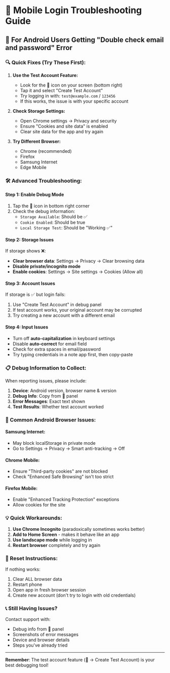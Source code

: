 # 🔧 Mobile Login Troubleshooting Guide

## 📱 **For Android Users Getting "Double check email and password" Error**

### **🔍 Quick Fixes (Try These First):**

1. **Use the Test Account Feature:**
   - Look for the 🔧 icon on your screen (bottom right)
   - Tap it and select "Create Test Account"
   - Try logging in with: `test@example.com` / `123456`
   - If this works, the issue is with your specific account

2. **Check Storage Settings:**
   - Open Chrome settings → Privacy and security
   - Ensure "Cookies and site data" is enabled
   - Clear site data for the app and try again

3. **Try Different Browser:**
   - Chrome (recommended)
   - Firefox
   - Samsung Internet
   - Edge Mobile

### **🛠️ Advanced Troubleshooting:**

#### **Step 1: Enable Debug Mode**
1. Tap the 🔧 icon in bottom right corner
2. Check the debug information:
   - `Storage Available`: Should be ✅
   - `Cookie Enabled`: Should be true
   - `Local Storage Test`: Should be "Working ✅"

#### **Step 2: Storage Issues**
If storage shows ❌:
- **Clear browser data**: Settings → Privacy → Clear browsing data
- **Disable private/incognito mode**
- **Enable cookies**: Settings → Site settings → Cookies (Allow all)

#### **Step 3: Account Issues**
If storage is ✅ but login fails:
1. Use "Create Test Account" in debug panel
2. If test account works, your original account may be corrupted
3. Try creating a new account with a different email

#### **Step 4: Input Issues**
- Turn off **auto-capitalization** in keyboard settings
- Disable **auto-correct** for email field
- Check for extra spaces in email/password
- Try typing credentials in a note app first, then copy-paste

### **📋 Debug Information to Collect:**

When reporting issues, please include:
1. **Device**: Android version, browser name & version
2. **Debug Info**: Copy from 🔧 panel
3. **Error Messages**: Exact text shown
4. **Test Results**: Whether test account worked

### **🚨 Common Android Browser Issues:**

#### **Samsung Internet:**
- May block localStorage in private mode
- Go to Settings → Privacy → Smart anti-tracking → Off

#### **Chrome Mobile:**
- Ensure "Third-party cookies" are not blocked
- Check "Enhanced Safe Browsing" isn't too strict

#### **Firefox Mobile:**
- Enable "Enhanced Tracking Protection" exceptions
- Allow cookies for the site

### **💡 Quick Workarounds:**

1. **Use Chrome Incognito** (paradoxically sometimes works better)
2. **Add to Home Screen** - makes it behave like an app
3. **Use landscape mode** while logging in
4. **Restart browser** completely and try again

### **🔄 Reset Instructions:**

If nothing works:
1. Clear ALL browser data
2. Restart phone
3. Open app in fresh browser session
4. Create new account (don't try to login with old credentials)

### **📞 Still Having Issues?**

Contact support with:
- Debug info from 🔧 panel
- Screenshots of error messages
- Device and browser details
- Steps you've already tried

---

**Remember**: The test account feature (🔧 → Create Test Account) is your best debugging tool!
